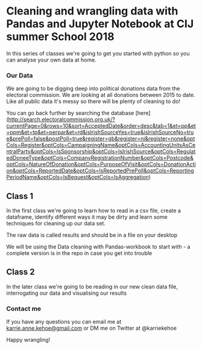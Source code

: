 # Cleaning and wrangling data with Pandas and Jupyter Notebook at CIJ summer School 2018 

In this series of classes we're going to get you started with python so you can analyse your own data at home. 

### Our Data

We are going to be digging deep into political donations data from the electoral commission. We are looking at all donations between 2015 to date. Like all public data it's messy so there will be plenty of cleaning to do!

You can go back further by searching the database  [here] (http://search.electoralcommission.org.uk/?currentPage=0&rows=10&sort=AcceptedDate&order=desc&tab=1&et=pp&et=ppm&et=tp&et=perpar&et=rd&isIrishSourceYes=true&isIrishSourceNo=true&prePoll=false&postPoll=true&register=gb&register=ni&register=none&optCols=Register&optCols=CampaigningName&optCols=AccountingUnitsAsCentralParty&optCols=IsSponsorship&optCols=IsIrishSource&optCols=RegulatedDoneeType&optCols=CompanyRegistrationNumber&optCols=Postcode&optCols=NatureOfDonation&optCols=PurposeOfVisit&optCols=DonationAction&optCols=ReportedDate&optCols=IsReportedPrePoll&optCols=ReportingPeriodName&optCols=IsBequest&optCols=IsAggregation)

## Class 1
In the first class we're going to learn how to read in a csv file, create a dataframe, identify different ways it may be dirty and learn some techniques for cleaning up our data set.

The raw data is called results and should be in a file on your desktop

We will be using the Data cleaning with Pandas-workbook to start with - a complete version is in the repo in case you get into trouble

## Class 2
In the later class we're going to be reading in our new clean data file, interrogating our data and visualising our results

### Contact me
If you have any questions you can email me at karrie.anne.kehoe@gmail.com or DM me on Twitter at @karriekehoe

Happy wrangling!
